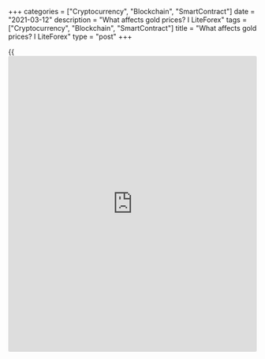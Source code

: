 +++
categories = ["Cryptocurrency", "Blockchain", "SmartContract"]
date = "2021-03-12"
description = "What affects gold prices? I LiteForex"
tags = ["Cryptocurrency", "Blockchain", "SmartContract"]
title = "What affects gold prices? I LiteForex"
type = "post"
+++

{{<iframe id="large-banner" src="https://www.bounty.group/#slide=21.0" width="100%" height="600" scrolling="no" style="border: 0px solid rgb(216, 221, 230); border-radius: 3px;">}}

2021-03-12

2021-03-12

What affects gold prices? Exploring the Gold MarketGleb Kabanov

Gold is the most ancient legendary asset, humanity's curse and blessing.
The precious metal that was once used as money but has lost its appeal
in recent years. Loads of legends, fantasies, and rumours surround it.
The asset that can both yield profits and cause disappointment. This
article doesn't claim to be exhaustive, but we will try to find out what
drives gold prices and who is responsible for the fluctuation of gold
prices. Also, we discuss [how to](https://www.playgroundfx.com/blog/forex-trading-how-to/) earn and save money when bying gold.

The article covers the following subjects:

Gold is a precious metal that once served as money, but in recent years
has lost its former attractiveness. The equivalent of value around which
many legends and unverified rumors revolve. Investing in this asset may
be profitable or disappointing.

### History and modern times

First, let's check the facts. As we know, the US dollar became the
world's reserve currency at the international conference held in Bretton
Woods, USA, in July 1944, when the Second World War was almost over.
Thus, other currencies became pegged to the USD's value, and their rate
was determined through the principle of parity. At the same time, the
dollar was pegged to gold, whose price was set at 35 USD per troy ounce
(31.1035 g). One gram of pure gold costs $1.125. Central banks
maintained currency parity. However, in 1968, the Two-tier gold system
was established, and the price of gold became dependent on demand and
supply.

In August 1971, US President Richard Nixon decided to close the gold
window and introduced a ban on USD-gold exchanges at an official bank
rate. The dollar devalued as early as December of the same year, and the
gold price rose to 38 USD. That meant the bankruptcy of the USA. Next,
the USA devalued the dollar to $42.2 per troy ounce, and the golden
standard era came to an end. Following the Jamaica Agreement in March
1976, the Forex market emerged, and the exchange rate system became
floating. Still, the dollar remained the world's reserve currency, which
allowed the USA to launch the printing press at its discretion later.

Forty-eight years have passed since then. One troy ounce grew in price
to $1,475, an impressive growth by 42.14 times or 4,214%! However, few
people think of investing and getting a return in 50 years. A closer
prospect of 5, 10, or 20 years is more appropriate. And traders are
interested in even shorter time frames: one year, one quarter, or even
one month. So, what affects the price of gold, and how do we determine
its direction? Let's try finding it out in this article.

## What factors affect gold prices?

Let's take a look at the main areas of gold production and consumption,
as well as analyze the supply and demand statistics.

When it comes to analyzing the price of gold, fundamental analysis is
more pertinent than technical analysis. The law of demand and supply
influences the price in the conditions of market price formation.

According to the World Gold Council's information (WGC), the primary
demand sources are jewelry production, the technological sector,
investment, and central banks (pic.1).

In 2018, jewellery production consumed 2,241 tons and technology - 335
tons. The investment sector bought 1,164 tons and central banks - 656
tons. Gold's new production amounted to 3,501 tons, and 1,177 tons were
recycled. In 2018, the leading gold producers were: China (404.1 tons),
Australia (314.9 tons), Russia (297.3 tons), and the USA (221.7 tons).

 _Pic. 1: Main consumers of gold_

Based on the WGC's data, the leading consumer of gold is jewelry
production with a 51% share. Also, we see that jewelry production has
been the main buyer for many years. It's supposed to affect the gold
price, but all isn't so simple. True, the gold price depends on the
demand for jewelry in the USA, India, and China, but this dependence
belongs to long-term factors. So does central banks' demand or growth of
electronics production.

### What drives gold prices?

I can single out four main categories of factors that affect the price
of gold:

  1. economic expansion and growth of well-being;
  2. market risks and uncertainty;
  3. alternative prices;
  4. impulse and positioning.

The two first factors are particularly important to gold prices' long-
term prospects. They form a basis for strategic reasons for buying and
investing in gold.

There's a connection between the price of gold and economic expansion.
Growth in people's well-being provokes a higher demand for jewelry. The
technological sector demands more gold too. Inflation incites [investor](https://www.fintechee.com/tutorial-for-forex-trading/investor-mode/)s
to invest money in gold and gold-containing assets. In the USA, India,
and China, gold is an object of luxury and a store of value.

If a market, geopolitical, or any other risk arises, [investor](https://www.fintechee.com/tutorial-for-forex-trading/investor-mode/)s treat
gold as a safe-haven asset that protects them from money devaluation.
The price of gold is affected by central banks' policies and market
positioning, leading to huge growth or fall of this precious metal's
price.

There are multiple-factor models for assessing the prospects of gold.
They allow forecasting the direction of the price with high precision.
In such models, the price of gold is determined through the interactions
of drivers. However, those models' complexity and the absence of
reliable information prevent us from using them in everyday trading or
investment solutions. There will always be unknown variables that may
disprove a hypothesis and prevent the realization of a forecast. So, we
need a simple tool based on some assumptions, which is likely to make
the right forecast for gold in the Forex market.

## Gold market & Gold price trading economics: peculiarities of pricing
and structure

When trading commodities, it’s important to be aware of their
demand&supply’s structure and dynamics. A typical example is oil, which
is recovering lost positions by leaps and bounds amid expectations of
growing demand and surplus reduction, as main global economies have
started to reopen. Unlike Brent and WTI, gold is less sensitive to the
physical asset market’s state. However, it can punish any time a trader
who ignores fundamental analysis.

Jewellery production and investment prevail in the gold global demand
structure. In 2019, they accounted for 48.5% and 29.2% of demand,
respectively. Central banks’ share in gold purchases was 14.8% while
industrial use accounted for 7.5% of gold consumption. The latter
indicator is important. The thing is it is much higher for silver. The
shutdown of industrial enterprises led therefore to a faster slump of
[XAG/USD][1] if compared with [XAU/USD][2]. As a result, the gold-silver
ratio soared to [historical](https://www.fintechee.com/services/historical-data-for-forex/) peaks. Against the backdrop of the recovering
global economy, the ratio may be expected to drop. It means we’d better
bet on silver’s faster growth against gold.

###  **Dynamics of global demand for gold**

 _Source: WGC._

The relative share of investment in the structure of the gold global
demand grew up to 49.8% while the share of jewelry production dropped to
30.1%. Consumption of gold reduced almost in all sectors, except for
[ETF](https://www.fixpro.org/post/etf-liquidity/)s and coins, as compared with October-December and January-March
2019.

###  **Dynamics of quarterly demand for gold**

 _Source: WGC._

A change in a demand structure is an important gold pricing factor. When
it happens, we may say a current trend is stable. The shift from jewelry
to investment is a clear sign of bulls’ market dominance.  Jewelry is
too expensive and its consumption is falling. On the contrary, the
faster [ETF](https://www.fixpro.org/post/etf-liquidity/)s’ reserves grow, the higher their quotes are and the bigger
their buying army is. They sometimes say gold flows from east to west in
an uptrend. True, in 2019 the relative share of China and India in the
jewelry’s gold consumption structure was 67%, while the main [ETF](https://www.fixpro.org/post/etf-liquidity/)s are
located in the USA, including the biggest fund SPDR Gold Shares, and
Europe.

The main producers of gold are China (404.1 t), Australia (314.9 t),
Russia (297.3 t), the USA (221.7 t), and other countries. Supply’s
influence on the price is limited. The year 2013 is a bright example.
Many said then XAU/USD quotes couldn’t drop below $1,300-1,350 per ounce
as it was gold producing companies’ break-even.  They said production
would be cut to provoke a deficit and price growth. But in fact,
existing hedging technologies allowed companies to fix the price and
continue producing the same volumes of gold. So, gold fell even below
the expected levels and buyers were punished for their extreme self-
confidence.

At the same time, supply shouldn’t be fully ignored. In 2020, [investor](https://www.fintechee.com/tutorial-for-forex-trading/investor-mode/)s
felt a critical shortage of physical assets when trading forwards amidst
the pandemic and shutdowns. As a result, gold premiums grew in the USA
and Europe and [XAU/USD][2] quotes rose as well.

###  **Dynamics of gold quotes in spot and forward market**



 _Source: Bloomberg._

So, investment demand is an important factor in gold pricing. Its volume
is mostly affected by central banks’ monetary policies. Massive monetary
expansion contributes to weakening major currencies, dropping bond yield
and raising [XAU/USD][2] quotes.

## Speculators: London versus New York and Chicago

As I know from my practical experience, demand for so-called "paper
gold" is the main source of demand for gold that affects its price.
"Paper" gold means derivative instruments based on gold: futures in
commodity markets and shares in [ETF](https://www.fixpro.org/post/etf-liquidity/)s. So, speculators influence the gold
price the most, even if their share in global demand is relatively small
in the short and medium-term (26%).

On the one hand, it's not suitable for [investor](https://www.fintechee.com/tutorial-for-forex-trading/investor-mode/)s who face various kinds
of manipulations in the gold market. On the other hand, knowing that
fact makes simple traders' life easier: they only have to follow Managed
Money traders at Chicago and NY Mercantile Exchanges.

First, let's find out why the price of gold is formally determined in
London, but practically - at COMEX in the USA.

For many years it's been assumed that London accounts for the highest
gold trading volumes. That assumption wasn't confirmed because real
information was classified as secret. In autumn 2018, the London Bullion
Market Association (LBMA) published data on the gold trading volume
first time in [history](https://www.fixpro.org/post/chargeless-historical-data-api-backtesting/). According to the data, the trade volume was
4696.7 tons the week of 16 November or 939.37 tons on average in [daily](https://www.fintecher.org/2020/03/03/forex-trading-daily-strategy/)
[terms](https://www.fintechee.com/terms/). That volume was bigger than in Shanghai but yielded to the
conglomerate of Chicago and NY.

Here's a comparison of actual trade volumes in London and New York.
According to LBMA's information published on 16 December 2019, London’s
trade volume amounted to 160 million ounces the week of 11 December
2019. If we translate it into a futures contract, it makes 1,600,000
contracts (See pic. 2) At CME-COMEX, the volume was 1,719,000 contracts,
according to the stock exchange report over the same period.

 _Pic. 2: Weekly gold trading volume, LBMA_

So, London's gold trade volumes are comparable with the USA and saying
that London doesn't affect the price of gold would be a simplistic
approach. Still, we can't do without some simplifications because we
don't possess all the information on the parameters we are interested
in. What's more, all the markets are interconnected; that's why a change
in London's trades has an immediate impact on Chicago's trades, and
inversely. However, we can find a very interesting correlation that can
be used for analyzing the price of gold. We have to look at long
positions of Managed Money traders at COMEX.

## Commodity Futures Trading Commission and Commitments of Traders
Report

The thing is that the price of gold correlates with the dynamics of long
positions of COMEX traders (pic 3), and COMEX is accountable to the US
Commodity Futures Trading Commission – CFTC.[ According to the CFTC's
requirements][3], futures contract traders need to provide a Commitments
of Traders Report (CoT) to the CFTC. So, we can get [daily](https://www.fintecher.org/2020/03/03/forex-trading-daily-strategy/) updates on
traders' actions in gold futures contracts and make relevant conclusions
by checking [traders' positions in СoТ reports][4].

According to Commodity Futures Trading Commission's classification, gold
is bought mostly using Managed Money in the futures market. If we look
at diagram 3, we will see it is true. CME - COMEX's trade volumes are
higher than or equal to LBMA's trade volumes. It means that **_the main
buyers' higher demand for gold results in higher gold prices, and
inversely._**

 _Watching Managed Money positions is key to understanding what is going
on in the gold market. These positions reflect a "collective mind" when
every buyer acts based on his/her requirements, but together, they
determine the direction of prices according to demand and supply._

Inexperienced [investor](https://www.fintechee.com/tutorial-for-forex-trading/investor-mode/)s have to deal with unverified or even false
information [daily](https://www.fintecher.org/2020/03/03/forex-trading-daily-strategy/), while numerous "experts" recommend buying this or
that asset. They often do it deliberately to trap traders.

For example, George Soros spread rumours in 1993 saying that the Chinese
government was buying gold. He urged [investor](https://www.fintechee.com/tutorial-for-forex-trading/investor-mode/)s to take advantage of that
information. When gold reached its 10-year bottom of $326, Soros bought
10% of Newmont Mining Corp's stock, which raised the price to $414. Then
the gold fever calmed down, and gold returned to a level of $361. It
turned out later that Soros had sold gold at the peak, spreading rumours
via the mass media.

These days, we can only dream of those prices, but it was no laughing
matter for [investor](https://www.fintechee.com/tutorial-for-forex-trading/investor-mode/)s at that time. Analyzing big players' positions at
CME-COMEX and capital inflows and outflows in futures contracts, you'll
never be trapped by any "soroses" Have a try and trade [gold][5] at
Forex!

 _Pic.3 Managed Money positions at CME-COMEX_

As we can see in diagram 3, the gold price has been moving
simultaneously with Managed Money long positions opened at CME - COMEX.
To persuade skeptics that it's speculative buying at the futures market
and [ETF](https://www.fixpro.org/post/etf-liquidity/)s’ buying that influence the gold price in the short and medium
[terms](https://www.fintechee.com/terms/), I'll provide additional "evidence" based on World Gold Council's
Q3 statistics.

[WGC's report as of 5 November][6] called "Gold Demand Trends Q3 2019"
says that

  * "[ETF](https://www.fixpro.org/post/etf-liquidity/)-backed holdings hit a new record of 2,855 t". They grew by 258.2 t up to their highest since Q1 2016.
  * Central banks increased their reserves by 156.2 t, which is a 38% fall y-o-y.
  * Jewelry demand dropped 10% to 460.9 t.
  * Bar and coin demand fell to 150.3 t.
  * Gold supply grew 4% to 1222.3 t.

Despite all those negative factors, the gold price continued growing in
Q3 2019 and reached new multi-year highs. At the same time, the futures
market registered a 3-year peak in Managed Money buying and a new
capital inflow. The speculators' collective mind showed buyers' growing
demand. Open Interest rose to historic highs, meaning that new [investor](https://www.fintechee.com/tutorial-for-forex-trading/investor-mode/)s
came to the market to profit from the price growth. The rest of the
factors, such as the growth in central banks' and jewelry demand,
indicated a slowdown of activity. Even investments in physical gold
dropped, and gold supply rose.

The World Gold Council's data prove that speculators' interest
outweighed all the other factors, and the gold price updated its 6-year
peak. The value of this knowledge is too high. By merely watching
Managed money traders, we can get invaluable information. Analyzing this
information, we can have an idea of what is going on in the gold market.
This insider information can bring significant profits if appropriately
treated.



Read the [gold price forecast and prediction here][7].

* * *

P.S. Did you like my article? Share it in social networks: it will be
the best “thank you" :)

Ask me questions and comment below. I’ll be glad to answer your
questions and give necessary explanations.

 **Useful links:**

  * I recommend trying to trade with a reliable broker [here][8]. The system allows you to trade by yourself or copy successful traders from all across the globe.
  * Use my promo-code BLOG for getting deposit bonus 50% on LiteForex platform. Just enter this code in the appropriate field while [depositing][9] your trading account.
  * Telegram chat for traders: <t.me/liteforexengchat>. We are sharing the signals and trading experience
  * Telegram channel with high-quality analytics, Forex reviews, training articles, and other useful things for traders <t.me/liteforex>



## Price chart of XAUUSD in real time mode

The content of this article reflects the author’s opinion and does not
necessarily reflect the official position of LiteForex. The material
published on this page is provided for informational purposes only and
should not be considered as the provision of investment advice for the
purposes of Directive 2004/39/EC.

Rate this article:

{{value}}

( {{count}} {{title}} )

   1. my.liteforex.com/trading/chart?symbol=XAGUSD&returnUrl=true
   2. my.liteforex.com/trading/chart?symbol=XAUUSD&returnUrl=true
   3. www.cftc.gov/MarketReports/CommitmentsofTraders/index.htm
   4. www.cftc.gov/dea/futures/other_lf.htm
   5. my.liteforex.com/trading/chart?symbol=XAUUSD
   6. www.gold.org/goldhub/research/gold-demand-trends/gold-demand-trends-q3-2019
   7. www.liteforex.com/blog/analysts-opinions/gold-price-prediction-forecast/
   8. my.liteforex.com/?category=for-[beginners](https://www.playgroundfx.com/blog/forex-for-beginners/)&slug=gold-trading&slug2=what-drives-gold-price&openPopup=%2Fregistration%2Fpopup&utm_source=blog&utm_medium=article&utm_campaign=bonus
   9. my.liteforex.com/deposit/?category=for-[beginners](https://www.playgroundfx.com/blog/forex-for-beginners/)&slug=gold-trading&slug2=what-drives-gold-price&promo_code=BLOG&utm_source=blog&utm_medium=article&utm_campaign=bonus